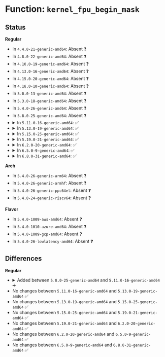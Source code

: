 # Function: <code>kernel_fpu_begin_mask</code>

## Status
<b>Regular</b>
<ul>
<li>
In <code>4.4.0-21-generic-amd64</code>: Absent ❓
</li>
<li>
In <code>4.8.0-22-generic-amd64</code>: Absent ❓
</li>
<li>
In <code>4.10.0-19-generic-amd64</code>: Absent ❓
</li>
<li>
In <code>4.13.0-16-generic-amd64</code>: Absent ❓
</li>
<li>
In <code>4.15.0-20-generic-amd64</code>: Absent ❓
</li>
<li>
In <code>4.18.0-10-generic-amd64</code>: Absent ❓
</li>
<li>
In <code>5.0.0-13-generic-amd64</code>: Absent ❓
</li>
<li>
In <code>5.3.0-18-generic-amd64</code>: Absent ❓
</li>
<li>
In <code>5.4.0-26-generic-amd64</code>: Absent ❓
</li>
<li>
In <code>5.8.0-25-generic-amd64</code>: Absent ❓
</li>
<li>
<details>
<summary>In <code>5.11.0-16-generic-amd64</code>: ✅</summary>

```c
void kernel_fpu_begin_mask(unsigned int kfpu_mask)
```

```json
{
  "name": "kernel_fpu_begin_mask",
  "collision_type": "Unique Global",
  "inline_type": "No",
  "funcs": [
    {
      "addr": 18446744071579113392,
      "name": "kernel_fpu_begin_mask",
      "external": true,
      "loc": "arch/x86/kernel/fpu/core.c:124",
      "file": "arch/x86/kernel/fpu/core.c",
      "inline": "seen, unknown",
      "caller_inline": [],
      "caller_func": [
        "arch/x86/kernel/fpu/bugs.c:fpu__init_check_bugs",
        "arch/x86/crypto/crc32c-intel_glue.c:crc32c_pcl_intel_digest",
        "arch/x86/crypto/crc32c-intel_glue.c:crc32c_pcl_intel_finup",
        "arch/x86/platform/efi/efi_64.c:efi_set_virtual_address_map",
        "arch/x86/platform/efi/efi_64.c:efi_thunk_reset_system",
        "arch/x86/platform/efi/efi_64.c:efi_thunk_get_next_variable",
        "arch/x86/platform/efi/efi_64.c:efi_thunk_set_variable_nonblocking",
        "arch/x86/platform/efi/efi_64.c:efi_thunk_set_variable",
        "arch/x86/platform/efi/efi_64.c:efi_thunk_get_variable",
        "arch/x86/platform/uv/bios_uv.c:__uv_bios_call",
        "drivers/firmware/efi/runtime-wrappers.c:virt_efi_reset_system",
        "drivers/firmware/efi/runtime-wrappers.c:efi_call_rts",
        "drivers/firmware/efi/runtime-wrappers.c:efi_call_rts",
        "drivers/firmware/efi/runtime-wrappers.c:efi_call_rts",
        "drivers/firmware/efi/runtime-wrappers.c:efi_call_rts",
        "drivers/firmware/efi/runtime-wrappers.c:efi_call_rts",
        "drivers/firmware/efi/runtime-wrappers.c:efi_call_rts",
        "drivers/firmware/efi/runtime-wrappers.c:efi_call_rts",
        "drivers/firmware/efi/runtime-wrappers.c:efi_call_rts",
        "drivers/firmware/efi/runtime-wrappers.c:efi_call_rts",
        "drivers/firmware/efi/runtime-wrappers.c:efi_call_rts",
        "drivers/firmware/efi/runtime-wrappers.c:efi_call_rts"
      ]
    }
  ],
  "symbols": [
    {
      "addr": 18446744071579113392,
      "name": "kernel_fpu_begin_mask",
      "section": ".text",
      "bind": "STB_GLOBAL",
      "size": 172
    }
  ]
}
```
</details>
</li>
<li>
<details>
<summary>In <code>5.13.0-19-generic-amd64</code>: ✅</summary>

```c
void kernel_fpu_begin_mask(unsigned int kfpu_mask)
```

```json
{
  "name": "kernel_fpu_begin_mask",
  "collision_type": "Unique Global",
  "inline_type": "No",
  "funcs": [
    {
      "addr": 18446744071579120048,
      "name": "kernel_fpu_begin_mask",
      "external": true,
      "loc": "arch/x86/kernel/fpu/core.c:124",
      "file": "arch/x86/kernel/fpu/core.c",
      "inline": "seen, unknown",
      "caller_inline": [],
      "caller_func": [
        "arch/x86/kernel/fpu/bugs.c:fpu__init_check_bugs",
        "arch/x86/crypto/crc32c-intel_glue.c:crc32c_pcl_intel_digest",
        "arch/x86/crypto/crc32c-intel_glue.c:crc32c_pcl_intel_finup",
        "arch/x86/platform/efi/efi_64.c:efi_set_virtual_address_map",
        "arch/x86/platform/efi/efi_64.c:efi_thunk_reset_system",
        "arch/x86/platform/efi/efi_64.c:efi_thunk_get_next_variable",
        "arch/x86/platform/efi/efi_64.c:efi_thunk_set_variable_nonblocking",
        "arch/x86/platform/efi/efi_64.c:efi_thunk_set_variable",
        "arch/x86/platform/efi/efi_64.c:efi_thunk_get_variable",
        "arch/x86/platform/uv/bios_uv.c:__uv_bios_call",
        "drivers/firmware/efi/runtime-wrappers.c:virt_efi_reset_system",
        "drivers/firmware/efi/runtime-wrappers.c:efi_call_rts",
        "drivers/firmware/efi/runtime-wrappers.c:efi_call_rts",
        "drivers/firmware/efi/runtime-wrappers.c:efi_call_rts",
        "drivers/firmware/efi/runtime-wrappers.c:efi_call_rts",
        "drivers/firmware/efi/runtime-wrappers.c:efi_call_rts",
        "drivers/firmware/efi/runtime-wrappers.c:efi_call_rts",
        "drivers/firmware/efi/runtime-wrappers.c:efi_call_rts",
        "drivers/firmware/efi/runtime-wrappers.c:efi_call_rts",
        "drivers/firmware/efi/runtime-wrappers.c:efi_call_rts",
        "drivers/firmware/efi/runtime-wrappers.c:efi_call_rts",
        "drivers/firmware/efi/runtime-wrappers.c:efi_call_rts"
      ]
    }
  ],
  "symbols": [
    {
      "addr": 18446744071579120048,
      "name": "kernel_fpu_begin_mask",
      "section": ".text",
      "bind": "STB_GLOBAL",
      "size": 172
    }
  ]
}
```
</details>
</li>
<li>
<details>
<summary>In <code>5.15.0-25-generic-amd64</code>: ✅</summary>

```c
void kernel_fpu_begin_mask(unsigned int kfpu_mask)
```

```json
{
  "name": "kernel_fpu_begin_mask",
  "collision_type": "Unique Global",
  "inline_type": "No",
  "funcs": [
    {
      "addr": 18446744071579145504,
      "name": "kernel_fpu_begin_mask",
      "external": true,
      "loc": "arch/x86/kernel/fpu/core.c:154",
      "file": "arch/x86/kernel/fpu/core.c",
      "inline": "seen, unknown",
      "caller_inline": [],
      "caller_func": [
        "arch/x86/kernel/fpu/bugs.c:fpu__init_check_bugs",
        "arch/x86/crypto/crc32c-intel_glue.c:crc32c_pcl_intel_digest",
        "arch/x86/crypto/crc32c-intel_glue.c:crc32c_pcl_intel_finup",
        "arch/x86/platform/efi/efi_64.c:efi_set_virtual_address_map",
        "arch/x86/platform/efi/efi_64.c:efi_thunk_reset_system",
        "arch/x86/platform/efi/efi_64.c:efi_thunk_get_next_variable",
        "arch/x86/platform/efi/efi_64.c:efi_thunk_set_variable_nonblocking",
        "arch/x86/platform/efi/efi_64.c:efi_thunk_set_variable",
        "arch/x86/platform/efi/efi_64.c:efi_thunk_get_variable",
        "arch/x86/platform/uv/bios_uv.c:__uv_bios_call",
        "drivers/acpi/prmt.c:acpi_platformrt_space_handler",
        "drivers/firmware/efi/runtime-wrappers.c:virt_efi_reset_system",
        "drivers/firmware/efi/runtime-wrappers.c:efi_call_rts",
        "drivers/firmware/efi/runtime-wrappers.c:efi_call_rts",
        "drivers/firmware/efi/runtime-wrappers.c:efi_call_rts",
        "drivers/firmware/efi/runtime-wrappers.c:efi_call_rts",
        "drivers/firmware/efi/runtime-wrappers.c:efi_call_rts",
        "drivers/firmware/efi/runtime-wrappers.c:efi_call_rts",
        "drivers/firmware/efi/runtime-wrappers.c:efi_call_rts",
        "drivers/firmware/efi/runtime-wrappers.c:efi_call_rts",
        "drivers/firmware/efi/runtime-wrappers.c:efi_call_rts",
        "drivers/firmware/efi/runtime-wrappers.c:efi_call_rts",
        "drivers/firmware/efi/runtime-wrappers.c:efi_call_rts"
      ]
    }
  ],
  "symbols": [
    {
      "addr": 18446744071579145504,
      "name": "kernel_fpu_begin_mask",
      "section": ".text",
      "bind": "STB_GLOBAL",
      "size": 172
    }
  ]
}
```
</details>
</li>
<li>
<details>
<summary>In <code>5.19.0-21-generic-amd64</code>: ✅</summary>

```c
void kernel_fpu_begin_mask(unsigned int kfpu_mask)
```

```json
{
  "name": "kernel_fpu_begin_mask",
  "collision_type": "Unique Global",
  "inline_type": "No",
  "funcs": [
    {
      "addr": 18446744071579184688,
      "name": "kernel_fpu_begin_mask",
      "external": true,
      "loc": "arch/x86/kernel/fpu/core.c:423",
      "file": "arch/x86/kernel/fpu/core.c",
      "inline": "seen, unknown",
      "caller_inline": [],
      "caller_func": [
        "arch/x86/kernel/fpu/bugs.c:fpu__init_check_bugs",
        "arch/x86/crypto/blake2s-glue.c:blake2s_compress",
        "arch/x86/crypto/crc32c-intel_glue.c:crc32c_pcl_intel_digest",
        "arch/x86/crypto/crc32c-intel_glue.c:crc32c_pcl_intel_finup",
        "arch/x86/platform/efi/efi_64.c:efi_set_virtual_address_map",
        "arch/x86/platform/efi/efi_64.c:efi_thunk_reset_system",
        "arch/x86/platform/efi/efi_64.c:efi_thunk_get_next_variable",
        "arch/x86/platform/efi/efi_64.c:efi_thunk_set_variable_nonblocking",
        "arch/x86/platform/efi/efi_64.c:efi_thunk_set_variable",
        "arch/x86/platform/efi/efi_64.c:efi_thunk_get_variable",
        "arch/x86/platform/uv/bios_uv.c:__uv_bios_call",
        "drivers/acpi/prmt.c:acpi_platformrt_space_handler",
        "drivers/firmware/efi/runtime-wrappers.c:virt_efi_reset_system",
        "drivers/firmware/efi/runtime-wrappers.c:efi_call_rts",
        "drivers/firmware/efi/runtime-wrappers.c:efi_call_rts",
        "drivers/firmware/efi/runtime-wrappers.c:efi_call_rts",
        "drivers/firmware/efi/runtime-wrappers.c:efi_call_rts",
        "drivers/firmware/efi/runtime-wrappers.c:efi_call_rts",
        "drivers/firmware/efi/runtime-wrappers.c:efi_call_rts",
        "drivers/firmware/efi/runtime-wrappers.c:efi_call_rts",
        "drivers/firmware/efi/runtime-wrappers.c:efi_call_rts",
        "drivers/firmware/efi/runtime-wrappers.c:efi_call_rts",
        "drivers/firmware/efi/runtime-wrappers.c:efi_call_rts",
        "drivers/firmware/efi/runtime-wrappers.c:efi_call_rts"
      ]
    }
  ],
  "symbols": [
    {
      "addr": 18446744071579184688,
      "name": "kernel_fpu_begin_mask",
      "section": ".text",
      "bind": "STB_GLOBAL",
      "size": 190
    }
  ]
}
```
</details>
</li>
<li>
<details>
<summary>In <code>6.2.0-20-generic-amd64</code>: ✅</summary>

```c
void kernel_fpu_begin_mask(unsigned int kfpu_mask)
```

```json
{
  "name": "kernel_fpu_begin_mask",
  "collision_type": "Unique Global",
  "inline_type": "No",
  "funcs": [
    {
      "addr": 18446744071579240400,
      "name": "kernel_fpu_begin_mask",
      "external": true,
      "loc": "arch/x86/kernel/fpu/core.c:420",
      "file": "arch/x86/kernel/fpu/core.c",
      "inline": "seen, unknown",
      "caller_inline": [],
      "caller_func": [
        "arch/x86/kernel/fpu/bugs.c:fpu__init_check_bugs",
        "arch/x86/crypto/blake2s-glue.c:blake2s_compress",
        "arch/x86/crypto/crc32c-intel_glue.c:crc32c_pcl_intel_digest",
        "arch/x86/crypto/crc32c-intel_glue.c:crc32c_pcl_intel_finup",
        "arch/x86/platform/efi/efi_64.c:efi_set_virtual_address_map",
        "arch/x86/platform/efi/efi_64.c:efi_thunk_reset_system",
        "arch/x86/platform/efi/efi_64.c:efi_thunk_get_next_variable",
        "arch/x86/platform/efi/efi_64.c:efi_thunk_set_variable_nonblocking",
        "arch/x86/platform/efi/efi_64.c:efi_thunk_set_variable",
        "arch/x86/platform/efi/efi_64.c:efi_thunk_get_variable",
        "arch/x86/platform/uv/bios_uv.c:__uv_bios_call",
        "drivers/acpi/prmt.c:acpi_platformrt_space_handler",
        "drivers/firmware/efi/runtime-wrappers.c:efi_call_rts",
        "drivers/firmware/efi/runtime-wrappers.c:efi_call_rts",
        "drivers/firmware/efi/runtime-wrappers.c:efi_call_rts",
        "drivers/firmware/efi/runtime-wrappers.c:efi_call_rts",
        "drivers/firmware/efi/runtime-wrappers.c:efi_call_rts",
        "drivers/firmware/efi/runtime-wrappers.c:efi_call_rts",
        "drivers/firmware/efi/runtime-wrappers.c:efi_call_rts",
        "drivers/firmware/efi/runtime-wrappers.c:efi_call_rts",
        "drivers/firmware/efi/runtime-wrappers.c:efi_call_rts",
        "drivers/firmware/efi/runtime-wrappers.c:efi_call_rts",
        "drivers/firmware/efi/runtime-wrappers.c:efi_call_rts"
      ]
    }
  ],
  "symbols": [
    {
      "addr": 18446744071579240400,
      "name": "kernel_fpu_begin_mask",
      "section": ".text",
      "bind": "STB_GLOBAL",
      "size": 200
    }
  ]
}
```
</details>
</li>
<li>
<details>
<summary>In <code>6.5.0-9-generic-amd64</code>: ✅</summary>

```c
void kernel_fpu_begin_mask(unsigned int kfpu_mask)
```

```json
{
  "name": "kernel_fpu_begin_mask",
  "collision_type": "Unique Global",
  "inline_type": "No",
  "funcs": [
    {
      "addr": 18446744071579247008,
      "name": "kernel_fpu_begin_mask",
      "external": true,
      "loc": "arch/x86/kernel/fpu/core.c:420",
      "file": "arch/x86/kernel/fpu/core.c",
      "inline": "seen, unknown",
      "caller_inline": [],
      "caller_func": [
        "arch/x86/kernel/fpu/bugs.c:fpu__init_check_bugs",
        "arch/x86/crypto/blake2s-glue.c:blake2s_compress",
        "arch/x86/crypto/crc32c-intel_glue.c:crc32c_pcl_intel_digest",
        "arch/x86/crypto/crc32c-intel_glue.c:crc32c_pcl_intel_finup",
        "arch/x86/platform/efi/efi_64.c:efi_set_virtual_address_map",
        "arch/x86/platform/efi/efi_64.c:efi_thunk_reset_system",
        "arch/x86/platform/efi/efi_64.c:efi_thunk_get_next_variable",
        "arch/x86/platform/efi/efi_64.c:efi_thunk_set_variable_nonblocking",
        "arch/x86/platform/efi/efi_64.c:efi_thunk_set_variable",
        "arch/x86/platform/efi/efi_64.c:efi_thunk_get_variable",
        "arch/x86/platform/uv/bios_uv.c:__uv_bios_call",
        "drivers/acpi/prmt.c:acpi_platformrt_space_handler",
        "drivers/firmware/efi/runtime-wrappers.c:efi_call_rts",
        "drivers/firmware/efi/runtime-wrappers.c:efi_call_rts",
        "drivers/firmware/efi/runtime-wrappers.c:efi_call_rts",
        "drivers/firmware/efi/runtime-wrappers.c:efi_call_rts",
        "drivers/firmware/efi/runtime-wrappers.c:efi_call_rts",
        "drivers/firmware/efi/runtime-wrappers.c:efi_call_rts",
        "drivers/firmware/efi/runtime-wrappers.c:efi_call_rts",
        "drivers/firmware/efi/runtime-wrappers.c:efi_call_rts",
        "drivers/firmware/efi/runtime-wrappers.c:efi_call_rts",
        "drivers/firmware/efi/runtime-wrappers.c:efi_call_rts",
        "drivers/firmware/efi/runtime-wrappers.c:efi_call_rts"
      ]
    }
  ],
  "symbols": [
    {
      "addr": 18446744071579247008,
      "name": "kernel_fpu_begin_mask",
      "section": ".text",
      "bind": "STB_GLOBAL",
      "size": 244
    }
  ]
}
```
</details>
</li>
<li>
<details>
<summary>In <code>6.8.0-31-generic-amd64</code>: ✅</summary>

```c
void kernel_fpu_begin_mask(unsigned int kfpu_mask)
```

```json
{
  "name": "kernel_fpu_begin_mask",
  "collision_type": "Unique Global",
  "inline_type": "No",
  "funcs": [
    {
      "addr": 18446744071579275968,
      "name": "kernel_fpu_begin_mask",
      "external": true,
      "loc": "arch/x86/kernel/fpu/core.c:421",
      "file": "arch/x86/kernel/fpu/core.c",
      "inline": "seen, unknown",
      "caller_inline": [],
      "caller_func": [
        "arch/x86/kernel/fpu/bugs.c:fpu__init_check_bugs",
        "arch/x86/crypto/blake2s-glue.c:blake2s_compress",
        "arch/x86/crypto/crc32c-intel_glue.c:crc32c_pcl_intel_digest",
        "arch/x86/crypto/crc32c-intel_glue.c:crc32c_pcl_intel_finup",
        "arch/x86/platform/efi/efi_64.c:efi_set_virtual_address_map",
        "arch/x86/platform/efi/efi_64.c:arch_efi_call_virt_setup",
        "drivers/gpu/drm/drm_cache.c:__drm_memcpy_from_wc"
      ]
    }
  ],
  "symbols": [
    {
      "addr": 18446744071579275968,
      "name": "kernel_fpu_begin_mask",
      "section": ".text",
      "bind": "STB_GLOBAL",
      "size": 244
    }
  ]
}
```
</details>
</li>
</ul>
<b>Arch</b>
<ul>
<li>
In <code>5.4.0-26-generic-arm64</code>: Absent ❓
</li>
<li>
In <code>5.4.0-26-generic-armhf</code>: Absent ❓
</li>
<li>
In <code>5.4.0-26-generic-ppc64el</code>: Absent ❓
</li>
<li>
In <code>5.4.0-24-generic-riscv64</code>: Absent ❓
</li>
</ul>
<b>Flavor</b>
<ul>
<li>
In <code>5.4.0-1009-aws-amd64</code>: Absent ❓
</li>
<li>
In <code>5.4.0-1010-azure-amd64</code>: Absent ❓
</li>
<li>
In <code>5.4.0-1009-gcp-amd64</code>: Absent ❓
</li>
<li>
In <code>5.4.0-26-lowlatency-amd64</code>: Absent ❓
</li>
</ul>

## Differences
<b>Regular</b>
<ul>
<li>
<details>
<summary>Added between <code>5.8.0-25-generic-amd64</code> and <code>5.11.0-16-generic-amd64</code> ➕</summary>

```c
void kernel_fpu_begin_mask(unsigned int kfpu_mask)
```
</details>
</li>
<li>
No changes between <code>5.11.0-16-generic-amd64</code> and <code>5.13.0-19-generic-amd64</code> ✅
</li>
<li>
No changes between <code>5.13.0-19-generic-amd64</code> and <code>5.15.0-25-generic-amd64</code> ✅
</li>
<li>
No changes between <code>5.15.0-25-generic-amd64</code> and <code>5.19.0-21-generic-amd64</code> ✅
</li>
<li>
No changes between <code>5.19.0-21-generic-amd64</code> and <code>6.2.0-20-generic-amd64</code> ✅
</li>
<li>
No changes between <code>6.2.0-20-generic-amd64</code> and <code>6.5.0-9-generic-amd64</code> ✅
</li>
<li>
No changes between <code>6.5.0-9-generic-amd64</code> and <code>6.8.0-31-generic-amd64</code> ✅
</li>
</ul>
